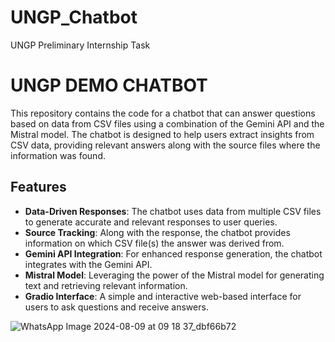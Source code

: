 # UNGP_Chatbot
UNGP Preliminary Internship Task

# UNGP DEMO CHATBOT

This repository contains the code for a chatbot that can answer questions based on data from CSV files using a combination of the Gemini API and the Mistral model. The chatbot is designed to help users extract insights from CSV data, providing relevant answers along with the source files where the information was found.

## Features

- **Data-Driven Responses**: The chatbot uses data from multiple CSV files to generate accurate and relevant responses to user queries.
- **Source Tracking**: Along with the response, the chatbot provides information on which CSV file(s) the answer was derived from.
- **Gemini API Integration**: For enhanced response generation, the chatbot integrates with the Gemini API.
- **Mistral Model**: Leveraging the power of the Mistral model for generating text and retrieving relevant information.
- **Gradio Interface**: A simple and interactive web-based interface for users to ask questions and receive answers.

![WhatsApp Image 2024-08-09 at 09 18 37_dbf66b72](https://github.com/user-attachments/assets/4ffb29dc-54eb-41e8-a54f-c8945f5663f6)
